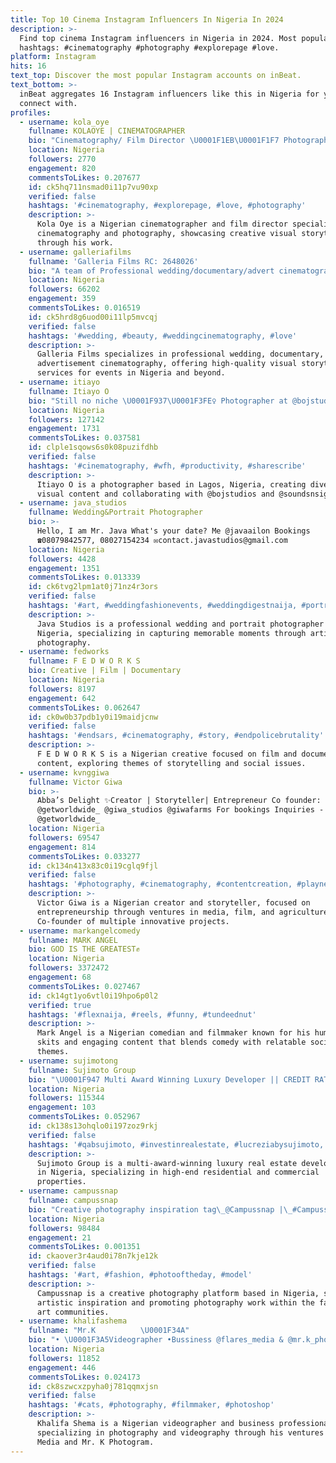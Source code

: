 ```yaml
---
title: Top 10 Cinema Instagram Influencers In Nigeria In 2024
description: >-
  Find top cinema Instagram influencers in Nigeria in 2024. Most popular
  hashtags: #cinematography #photography #explorepage #love.
platform: Instagram
hits: 16
text_top: Discover the most popular Instagram accounts on inBeat.
text_bottom: >-
  inBeat aggregates 16 Instagram influencers like this in Nigeria for you to
  connect with.
profiles:
  - username: kola_oye
    fullname: KOLAOYE | CINEMATOGRAPHER
    bio: "Cinematography/ Film Director \U0001F1EB\U0001F1F7 Photographer \U0001F942 Director @kola_oye For bookings - 08100499841"
    location: Nigeria
    followers: 2770
    engagement: 820
    commentsToLikes: 0.207677
    id: ck5hq711nsmad0i11p7vu90xp
    verified: false
    hashtags: '#cinematography, #explorepage, #love, #photography'
    description: >-
      Kola Oye is a Nigerian cinematographer and film director specializing in
      cinematography and photography, showcasing creative visual storytelling
      through his work.
  - username: galleriafilms
    fullname: 'Galleria Films RC: 2648026'
    bio: "A team of Professional wedding/documentary/advert cinematographers, Available for ✈️travels \U0001F4DE and Whatsapp ::08036858426 NO DM\U0001F6AB NO REFUND \U0001F6AB"
    location: Nigeria
    followers: 66202
    engagement: 359
    commentsToLikes: 0.016519
    id: ck5hrd8g6uod00i11lp5mvcqj
    verified: false
    hashtags: '#wedding, #beauty, #weddingcinematography, #love'
    description: >-
      Galleria Films specializes in professional wedding, documentary, and
      advertisement cinematography, offering high-quality visual storytelling
      services for events in Nigeria and beyond.
  - username: itiayo
    fullname: Itiayo O
    bio: "Still no niche \U0001F937\U0001F3FE‍♀️ Photographer at @bojstudios @soundsnsights \U0001F4CDLagos, Nigeria ✉️ itiayo@gmail.com"
    location: Nigeria
    followers: 127142
    engagement: 1731
    commentsToLikes: 0.037581
    id: clple1sqows6s0k08puzifdhb
    verified: false
    hashtags: '#cinematography, #wfh, #productivity, #sharescribe'
    description: >-
      Itiayo O is a photographer based in Lagos, Nigeria, creating diverse
      visual content and collaborating with @bojstudios and @soundsnsights.
  - username: java_studios
    fullname: Wedding&Portrait Photographer
    bio: >-
      Hello, I am Mr. Java What's your date? Me @javaailon Bookings
      ☎08079842577, 08027154234 ✉️contact.javastudios@gmail.com
    location: Nigeria
    followers: 4428
    engagement: 1351
    commentsToLikes: 0.013339
    id: ck6tvg2lpm1at0j71nz4r3ors
    verified: false
    hashtags: '#art, #weddingfashionevents, #weddingdigestnaija, #portraitpage'
    description: >-
      Java Studios is a professional wedding and portrait photographer based in
      Nigeria, specializing in capturing memorable moments through artistic
      photography.
  - username: fedworks
    fullname: F E D W O R K S
    bio: Creative | Film | Documentary
    location: Nigeria
    followers: 8197
    engagement: 642
    commentsToLikes: 0.062647
    id: ck0w0b37pdb1y0i19maidjcnw
    verified: false
    hashtags: '#endsars, #cinematography, #story, #endpolicebrutality'
    description: >-
      F E D W O R K S is a Nigerian creative focused on film and documentary
      content, exploring themes of storytelling and social issues.
  - username: kvnggiwa
    fullname: Victor Giwa
    bio: >-
      Abba’s Delight ✨Creator | Storyteller| Entrepreneur Co founder:
      @getworldwide_ @giwa_studios @giwafarms For bookings Inquiries -
      @getworldwide_
    location: Nigeria
    followers: 69547
    engagement: 814
    commentsToLikes: 0.033277
    id: ck134n413x83c0i19cglq9fjl
    verified: false
    hashtags: '#photography, #cinematography, #contentcreation, #playnetwork'
    description: >-
      Victor Giwa is a Nigerian creator and storyteller, focused on
      entrepreneurship through ventures in media, film, and agriculture.
      Co-founder of multiple innovative projects.
  - username: markangelcomedy
    fullname: MARK ANGEL
    bio: GOD IS THE GREATEST✊️
    location: Nigeria
    followers: 3372472
    engagement: 68
    commentsToLikes: 0.027467
    id: ck14gt1yo6vtl0i19hpo6p0l2
    verified: true
    hashtags: '#flexnaija, #reels, #funny, #tundeednut'
    description: >-
      Mark Angel is a Nigerian comedian and filmmaker known for his humorous
      skits and engaging content that blends comedy with relatable social
      themes.
  - username: sujimotong
    fullname: Sujimoto Group
    bio: "\U0001F947 Multi Award Winning Luxury Developer || CREDIT RATING BBB \U0001F44AWe would lower our standards for NO MAN. Don’t Call If You Don’t Expect The BEST."
    location: Nigeria
    followers: 115344
    engagement: 103
    commentsToLikes: 0.052967
    id: ck138s13ohqlo0i197zoz9rkj
    verified: false
    hashtags: '#qabsujimoto, #investinrealestate, #lucreziabysujimoto, #privatespa'
    description: >-
      Sujimoto Group is a multi-award-winning luxury real estate developer based
      in Nigeria, specializing in high-end residential and commercial
      properties.
  - username: campussnap
    fullname: campussnap
    bio: "Creative photography inspiration tag\_@Campussnap |\_#Campussnap DM us to promote your work \U0001F4C8"
    location: Nigeria
    followers: 98484
    engagement: 21
    commentsToLikes: 0.001351
    id: ckaover3r4aud0i78n7kje12k
    verified: false
    hashtags: '#art, #fashion, #photooftheday, #model'
    description: >-
      Campussnap is a creative photography platform based in Nigeria, showcasing
      artistic inspiration and promoting photography work within the fashion and
      art communities.
  - username: khalifashema
    fullname: "Mr.K          \U0001F34A"
    bio: "• \U0001F3A5Videographer •Bussiness @flares_media & @mr.k_photogram •twitter: khalifa_shema"
    location: Nigeria
    followers: 11852
    engagement: 446
    commentsToLikes: 0.024173
    id: ck8szwcxzpyha0j781qqmxjsn
    verified: false
    hashtags: '#cats, #photography, #filmmaker, #photoshop'
    description: >-
      Khalifa Shema is a Nigerian videographer and business professional,
      specializing in photography and videography through his ventures Flares
      Media and Mr. K Photogram.
---
```


